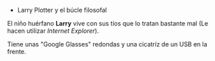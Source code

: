 * Larry Plotter y el búcle filosofal

El niño huérfano **Larry** vive con sus tíos que lo tratan bastante mal
(Le hacen utilizar *Internet Explorer*).

Tiene unas "Google Glasses" redondas y una cicatríz de un USB en la frente.
